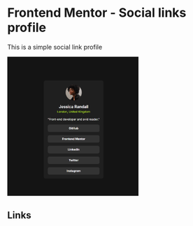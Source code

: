 # Frontend Mentor - Social links profile

This is a simple social link profile 

<img src="./assets/images/social-profile.png" alt="social profile endend" width="300px">

## Links 